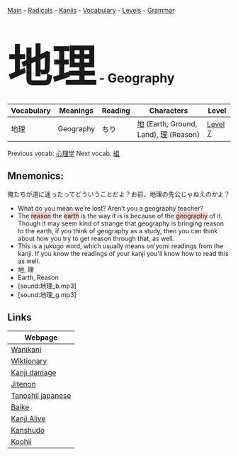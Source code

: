<style> bigfont {font-size: 100px}</style>
[Main](../README.md) -
[Radicals](../radicals.md) -
[Kanjis](../kanjis.md) -
[Vocabulary](../vocabulary.md) -
[Levels](../levels.md) -
[Grammar](../grammar.md)
# <bigfont> 地理</bigfont> - Geography 

| Vocabulary | Meanings | Reading | Characters | Level |
| --- | --- | --- | --- | --- |
| 地理 | Geography | ちり |  [地](../kanjis/地.md) (Earth, Ground, Land), [理](../kanjis/理.md) (Reason) | [Level 7](../levels/wk_level7.md) |

Previous vocab: [心理学](心理学.md) Next vocab: [組](組.md) 

## Mnemonics:
俺たちが道に迷ったってどういうことだよ？お前、地理の先公じゃねえのかよ？
* What do you mean we’re lost? Aren’t you a geography teacher?
* The <span style="background-color:#ffcccb"> reason</span> the <span style="background-color:#ffcccb"> earth</span> is the way it is is because of the <span style="background-color:#ffcccb"> geography</span> of it. Though it may seem kind of strange that geography is bringing reason to the earth, if you think of geography as a study, then you can think about how you try to get reason through that, as well.
* This is a jukugo word, which usually means on'yomi readings from the kanji. If you know the readings of your kanji you'll know how to read this as well.
* 地, 理
* Earth, Reason
* [sound:地理_b.mp3]
* [sound:地理_g.mp3]


## Links 

| Webpage |
| --- |
| [Wanikani          ](https://www.wanikani.com/kanji/地理) |
| [Wiktionary        ](https://en.wiktionary.org/wiki/地理) |
| [Kanji damage      ](http://www.kanjidamage.com/kanji/search?utf8=✓&q=地理) |
| [Jitenon           ](https://jitenon.com/kanji/地理) |
| [Tanoshii japanese ](https://www.tanoshiijapanese.com/dictionary/kanji.cfm?k=地理) |
| [Baike             ](https://baike.baidu.com/item/地理) |
| [Kanji Alive       ](https://app.kanjialive.com/地理) |
| [Kanshudo          ](https://www.kanshudo.com/searchmn?q=地理) |
| [Koohii            ](https://kanji.koohii.com/study/kanji/地理) |
